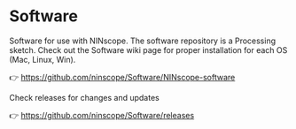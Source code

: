 # Software
Software for use with NINscope. The software repository is a Processing sketch.
Check out the Software wiki page for proper installation for each OS (Mac, Linux, Win).

 :point_right: https://github.com/ninscope/Software/NINscope-software

Check releases for changes and updates

 :point_right: https://github.com/ninscope/Software/releases
